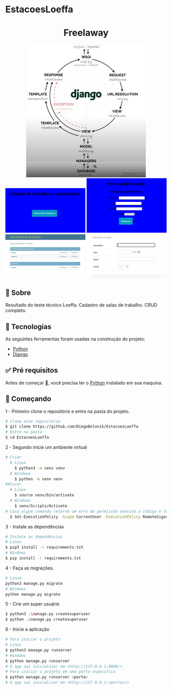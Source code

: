 # EstacoesLoeffa

<div align="center"> 
  <h1 align="center">Freelaway</h1>
</div>

<p align="center">
  <img alt="django" src="https://github.com/DiegoBolonik/EstacoesLoeffa/blob/main/Loeffa/project/static/django.png"><br>
  <img alt="001" src="https://github.com/DiegoBolonik/EstacoesLoeffa/blob/main/Loeffa/project/static/001.png" width=250>
  <img alt="002" src="https://github.com/DiegoBolonik/EstacoesLoeffa/blob/main/Loeffa/project/static/002.png" width=250>
  <img alt="003" src="https://github.com/DiegoBolonik/EstacoesLoeffa/blob/main/Loeffa/project/static/003.png" width=250>
  <img alt="004" src="https://github.com/DiegoBolonik/EstacoesLoeffa/blob/main/Loeffa/project/static/004.png" width=250>
</p>

## 🎯 Sobre

Resultado do teste técnico Loeffa. Cadastro de salas de trabalho. CRUD completo.

## 🚀 Tecnologias

As seguintes ferramentas foram usadas na construção do projeto:

- [Python](https://www.python.org/)
- [Django](https://nodejs.org/en/)

## ✅ Pré requisitos

Antes de começar 🏁, você precisa ter o [Python](https://www.python.org/downloads/) instalado em sua maquina.

## 🏁 Começando

1 - Primeiro clone o repositório e entre na pasta do projeto.

```bash
# Clone este repositório
$ git clone https://github.com/DiegoBolonik/EstacoesLoeffa
# Entre na pasta
$ cd EstacoesLoeffa
```

2 - Segundo inicie um ambiente virtual

```bash
# Criar
  # Linux
    $ python3 -m venv venv
  # Windows
    $ python -m venv venv
#Ativar
  # Linux
    $ source venv/bin/activate
  # Windows
    $ venv/Scripts/Activate
# Caso algum comando retorne um erro de permissão execute o código e tente novamente:
  $ Set-ExecutionPolicy -Scope CurrentUser -ExecutionPolicy RemoteSigned
```

3 - Instale as dependências

```bash
# Instale as dependências
# Linux
$ pip3 install -r requirements.txt
# Windows
$ pip install -r requirements.txt
```

4 - Faça as migrações.

```bash
# Linux
python3 manage.py migrate
# Windows
python manage.py migrate
```

5 - Crie um super usuário

```bash
$ python3 .\manage.py createsuperuser
$ python .\manage.py createsuperuser
```

6 - Inicie a aplicação

```bash
# Para iniciar o projeto
# Linux
$ python3 manage.py runserver
# Windows
$ python manage.py runserver
# O app vai inicializar em <http://127.0.0.1:8000/>
# Para iniciar o projeto em uma porta especifica
$ python manage.py runserver <porta>
# O app vai inicializar em <http://127.0.0.1:<porta>/>
